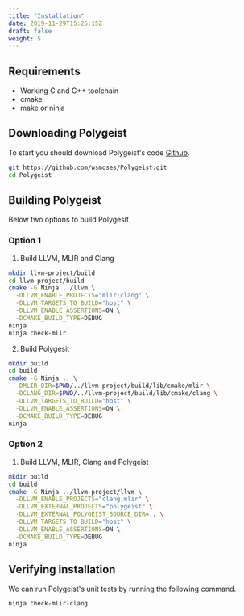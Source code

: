 ```yaml
---
title: "Installation"
date: 2019-11-29T15:26:15Z
draft: false
weight: 5
---
```


## Requirements
* Working C and C++ toolchain 
* cmake
* make or ninja 

## Downloading Polygeist
To start you should download Polygeist's code [Github](https://github.com/wsmoses/Polygeist).

```sh
git https://github.com/wsmoses/Polygeist.git
cd Polygeist
```

## Building Polygeist

Below two options to build Polygesit.

### Option 1
1. Build LLVM, MLIR and Clang

```sh
mkdir llvm-project/build
cd llvm-project/build
cmake -G Ninja ../llvm \
  -DLLVM_ENABLE_PROJECTS="mlir;clang" \
  -DLLVM_TARGETS_TO_BUILD="host" \
  -DLLVM_ENABLE_ASSERTIONS=ON \
  -DCMAKE_BUILD_TYPE=DEBUG
ninja
ninja check-mlir
```

2. Build Polygesit

```sh
mkdir build
cd build
cmake -G Ninja .. \
  -DMLIR_DIR=$PWD/../llvm-project/build/lib/cmake/mlir \
  -DCLANG_DIR=$PWD/../llvm-project/build/lib/cmake/clang \
  -DLLVM_TARGETS_TO_BUILD="host" \
  -DLLVM_ENABLE_ASSERTIONS=ON \
  -DCMAKE_BUILD_TYPE=DEBUG
ninja
```

### Option 2

1. Build LLVM, MLIR, Clang and Polygeist

```sh
mkdir build
cd build
cmake -G Ninja ../llvm-project/llvm \
  -DLLVM_ENABLE_PROJECTS="clang;mlir" \
  -DLLVM_EXTERNAL_PROJECTS="polygeist" \
  -DLLVM_EXTERNAL_POLYGEIST_SOURCE_DIR=.. \
  -DLLVM_TARGETS_TO_BUILD="host" \
  -DLLVM_ENABLE_ASSERTIONS=ON \
  -DCMAKE_BUILD_TYPE=DEBUG
ninja
```


## Verifying installation

We can run Polygeist's unit tests by running the following command.

```sh
ninja check-mlir-clang
```
